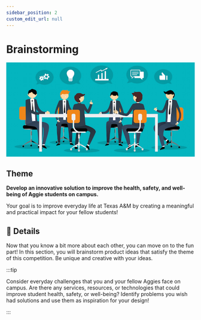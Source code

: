 ```yaml
---
sidebar_position: 2
custom_edit_url: null
---
```


# Brainstorming

![TeamBuilding](/img/shpeathon-brainstorm.jpeg)

<!-- FIXME: Add prompt/theme -->

## Theme

**Develop an innovative solution to improve the health, safety, and well-being of Aggie students on campus.**

Your goal is to improve everyday life at Texas A&M by creating a meaningful and practical impact for your fellow students!

## 📃 Details

Now that you know a bit more about each other, you can move on to the fun part! In this section, you will brainstorm product ideas that satisfy the theme of this competition. Be unique and creative with your ideas. 

<!-- FIXME: Change to correct prompt/theme -->

:::tip

Consider everyday challenges that you and your fellow Aggies face on campus. Are there any services, resources, or technologies that could improve student health, safety, or well-being? Identify problems you wish had solutions and use them as inspiration for your design!

:::